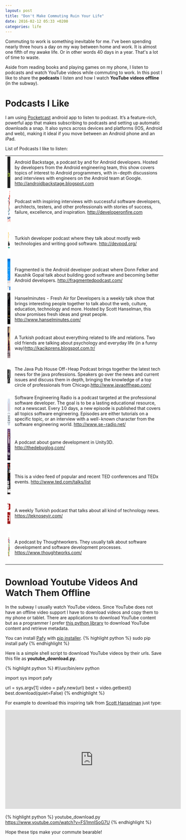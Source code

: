 ```yaml
---
layout: post
title: "Don't Make Commuting Ruin Your Life"
date: 2016-02-12 05:33 +0200
categories: life
---
```


Commuting to work is something inevitable for me. I've been spending nearly three hours a day on my way between home and work. It is almost one fifth of my awake life. Or in other words 40 days in a year. That's a lot of time to waste.

Aside from reading books and playing games on my phone, I listen to podcasts and watch YouTube videos while commuting to work. In this post I like to share the **podcasts** I listen and how I watch **YouTube videos offline** (in the subway).
	

# Podcasts I Like
I am using [Pocketcast](http://www.shiftyjelly.com/pocketcasts) android app to listen to podcast. It’s a feature-rich, powerful app that makes subscribing to podcasts and setting up automatic downloads a snap. It also syncs across devices and platforms (IOS, Android and web), making it ideal if you move between an Android phone and an iPad.

List of Podcasts I like to listen:
<table>
	<tr>
		<td class="podcastImage">
			<img src="/assets/podcasts/adb.jpg" width="100" height="100"  class="thinborder"/> 
		</td>
		<td class="podcastDesc">
			Android Backstage, a podcast by and for Android developers. Hosted by developers from the Android engineering team, this show covers topics of interest to Android programmers, with in-depth discussions and interviews with engineers on the Android team at Google. <a href="http://androidbackstage.blogspot.com">http://androidbackstage.blogspot.com</a>
		</td>
	</tr>
	<tr>
		<td class="podcastImage"> 
			<img src="/assets/podcasts/developer_on_fire.jpg" width="100" height="100" class="thinborder"/> 
		</td>
		<td class="podcastDesc">
			Podcast with inspiring interviews with successful software developers, architects, testers, and other professionals with stories of success, failure, excellence, and inspiration. <a href="http://developeronfire.com">http://developeronfire.com</a>
		</td>		
	</tr>
	<tr>
		<td class="podcastImage">
			<img src="/assets/podcasts/devpod.jpg" width="100" height="100" class="thinborder"/> 
		</td>
		<td class="podcastDesc">
			Turkish developer podcast where they talk about mostly web technologies and writing good software. <a href="http://devpod.org/">http://devpod.org/</a>
		</td>		
	</tr>
	<tr>
		<td class="podcastImage">
			<img src="/assets/podcasts/fragmented.jpg" width="100" height="100" class="thinborder"/> 
		</td>
		<td class="podcastDesc">
			Fragmented is the Android developer podcast where Donn Felker and Kaushik Gopal talk about building good software and becoming better Android developers. <a href="http://fragmentedpodcast.com/">http://fragmentedpodcast.com/</a>
		</td>		
	</tr>
	<tr>
		<td class="podcastImage">
			<img src="/assets/podcasts/hanselminutes.jpg" width="100" height="100" class="thinborder"/> 
		</td>
		<td class="podcastDesc">
			Hanselminutes - Fresh Air for Developers is a weekly talk show that brings interesting people together to talk about the web, culture, education, technology and more. Hosted by Scott Hanselman, this show promises fresh ideas and great people. <a href="http://www.hanselminutes.com/">http://www.hanselminutes.com/</a>
		</td>		
	</tr>
	<tr>
		<td class="podcastImage">
			<img src="/assets/podcasts/kacik_prens.jpg" width="100" height="100" class="thinborder"/> 
		</td>
		<td class="podcastDesc">
			A Turkish podcast about everything related to life and relations. Two old friends are talking about psychology and everyday life (in a funny way)<a href="http://kacikprens.blogspot.com.tr/">http://kacikprens.blogspot.com.tr/</a>
		</td>		
	</tr>
	<tr>
		<td class="podcastImage">
			<img src="/assets/podcasts/offheap.jpg" width="100" height="100" class="thinborder"/> 
		</td>
		<td class="podcastDesc">
			The Java Pub House Off-Heap Podcast brings together the latest tech news for the java professions. Speakers go over the news and current issues and discuss them in depth, bringing the knowledge of a top circle of professionals from Chicago.<a href="http://www.javaoffheap.com/">http://www.javaoffheap.com/</a>
		</td>		
	</tr>
	<tr>
		<td class="podcastImage">
			<img src="/assets/podcasts/se_radio.jpg" width="100" height="100" class="thinborder"/> 
		</td>
		<td class="podcastDesc">
			Software Engineering Radio is a podcast targeted at the professional software developer. The goal is to be a lasting educational resource, not a newscast. Every 10 days, a new episode is published that covers all topics software engineering. Episodes are either tutorials on a specific topic, or an interview with a well-known character from the software engineering world. <a href="http://www.se-radio.net/">http://www.se-radio.net/</a>
		</td>		
	</tr>
	<tr>
		<td class="podcastImage">
			<img src="/assets/podcasts/debug_log.jpg" width="100" height="100" class="thinborder"/> 
		</td>
		<td class="podcastDesc">
			A podcast about game development in Unity3D. <a href="http://thedebuglog.com/">http://thedebuglog.com/</a>
		</td>		
	</tr>	
	<tr>
		<td class="podcastImage">
			<img src="/assets/podcasts/ted_talks.jpg" width="100" height="100" class="thinborder"/> 
		</td>
		<td class="podcastDesc">
			This is a video feed of popular and recent TED conferences and TEDx events. <a href="http://www.ted.com/talks/list">http://www.ted.com/talks/list</a>
		</td>		
	</tr>
	<tr>
		<td class="podcastImage">
			<img src="/assets/podcasts/teknoseyir.jpg" width="100" height="100" class="thinborder"/> 
		</td>
		<td class="podcastDesc">
			A weekly Turkish podcast that talks about all kind of technology news. <a href="https://teknoseyir.com/">https://teknoseyir.com/</a>
		</td>		
	</tr>
	<tr>
		<td class="podcastImage">
			<img src="/assets/podcasts/thoughtworks.jpg" width="100" height="100" class="thinborder"/> 
		</td>
		<td class="podcastDesc">
			A podcast by Thoughtworkers. They usually talk about software development and software development processes. <a href="https://www.thoughtworks.com/">https://www.thoughtworks.com/</a>
		</td>		
	</tr>		
</table>


# Download Youtube Videos And Watch Them Offline

In the subway I usually watch YouTube videos. Since YouTube does not have an offline video support I have to download videos and copy them to my phone or tablet. There are applications to download YouTube content but as a programmer I prefer [this python library](https://github.com/mps-youtube/pafy) to download YouTube content and retrieve metadata. 

You can install [Pafy](https://github.com/mps-youtube/pafy) with [pip installer](https://pip.pypa.io/en/stable/).
{% highlight python %}
sudo pip install pafy
{% endhighlight %}

Here is a simple shell script to download YouTube videos by their urls. Save this file as **youtube_download.py**.

{% highlight python %}
#!/usr/bin/env python

import sys
import pafy

url = sys.argv[1]
video = pafy.new(url)
best = video.getbest()
best.download(quiet=False)
{% endhighlight %}

For example to download this inspiring talk from [Scott Hanselman](http://www.hanselman.com/) just type:
<iframe width="560" height="315" src="https://www.youtube.com/embed/FS1mnISoG7U" frameborder="0" allowfullscreen></iframe>

{% highlight python %}
youtube_download.py https://www.youtube.com/watch?v=FS1mnISoG7U
{% endhighlight %}

Hope these tips make your commute bearable!